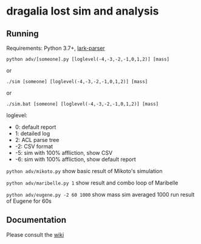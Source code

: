 # dragalia lost sim and analysis

## Running

Requirements: Python 3.7+, [lark-parser](https://github.com/lark-parser/lark)

```
python adv/[someone].py [loglevel(-4,-3,-2,-1,0,1,2)] [mass]
```
or
```
./sim [someone] [loglevel(-4,-3,-2,-1,0,1,2)] [mass]
```
or
```
./sim.bat [someone] [loglevel(-4,-3,-2,-1,0,1,2)] [mass]
```

loglevel:
- 0: default report
- 1: detailed log
- 2: ACL parse tree
- -2: CSV format
- -5: sim with 100% affliction, show CSV
- -6: sim with 100% affliction, show default report

```python adv/mikoto.py``` show basic result of Mikoto's simulation

```python adv/maribelle.py 1``` show result and combo loop of Maribelle

```python adv/eugene.py -2 60 1000``` show mass sim averaged 1000 run result of Eugene for 60s

## Documentation
Please consult the [wiki](https://github.com/dl-stuff/dl/wiki)
